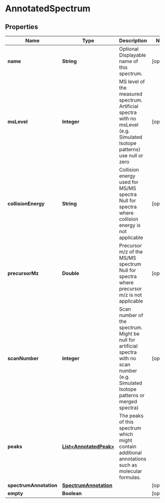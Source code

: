 

# AnnotatedSpectrum



## Properties

| Name | Type | Description | Notes |
|------------ | ------------- | ------------- | -------------|
|**name** | **String** | Optional Displayable name of this spectrum. |  [optional] |
|**msLevel** | **Integer** | MS level of the measured spectrum.  Artificial spectra with no msLevel (e.g. Simulated Isotope patterns) use null or zero |  [optional] |
|**collisionEnergy** | **String** | Collision energy used for MS/MS spectra  Null for spectra where collision energy is not applicable |  [optional] |
|**precursorMz** | **Double** | Precursor m/z of the MS/MS spectrum  Null for spectra where precursor m/z is not applicable |  [optional] |
|**scanNumber** | **Integer** | Scan number of the spectrum.  Might be null for artificial spectra with no scan number (e.g. Simulated Isotope patterns or merged spectra) |  [optional] |
|**peaks** | [**List&lt;AnnotatedPeak&gt;**](AnnotatedPeak.md) | The peaks of this spectrum which might contain additional annotations such as molecular formulas. |  |
|**spectrumAnnotation** | [**SpectrumAnnotation**](SpectrumAnnotation.md) |  |  [optional] |
|**empty** | **Boolean** |  |  [optional] |



